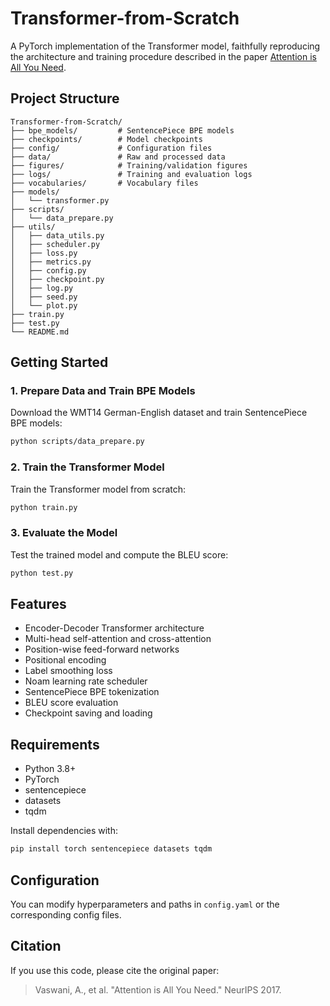 # Transformer-from-Scratch

A PyTorch implementation of the Transformer model, faithfully reproducing the architecture and training procedure described in the paper [Attention is All You Need](https://arxiv.org/abs/1706.03762).

## Project Structure

```
Transformer-from-Scratch/
├── bpe_models/         # SentencePiece BPE models
├── checkpoints/        # Model checkpoints
├── config/             # Configuration files
├── data/               # Raw and processed data
├── figures/            # Training/validation figures
├── logs/               # Training and evaluation logs
├── vocabularies/       # Vocabulary files
├── models/
│   └── transformer.py
├── scripts/
│   └── data_prepare.py
├── utils/
│   ├── data_utils.py
│   ├── scheduler.py
│   ├── loss.py
│   ├── metrics.py
│   ├── config.py
│   ├── checkpoint.py
│   ├── log.py
│   ├── seed.py
│   └── plot.py
├── train.py
├── test.py
└── README.md
```

## Getting Started

### 1. Prepare Data and Train BPE Models

Download the WMT14 German-English dataset and train SentencePiece BPE models:

```bash
python scripts/data_prepare.py
```

### 2. Train the Transformer Model

Train the Transformer model from scratch:

```bash
python train.py
```

### 3. Evaluate the Model

Test the trained model and compute the BLEU score:

```bash
python test.py
```

## Features

- Encoder-Decoder Transformer architecture
- Multi-head self-attention and cross-attention
- Position-wise feed-forward networks
- Positional encoding
- Label smoothing loss
- Noam learning rate scheduler
- SentencePiece BPE tokenization
- BLEU score evaluation
- Checkpoint saving and loading

## Requirements

- Python 3.8+
- PyTorch
- sentencepiece
- datasets
- tqdm

Install dependencies with:

```bash
pip install torch sentencepiece datasets tqdm
```

## Configuration

You can modify hyperparameters and paths in `config.yaml` or the corresponding config files.

## Citation

If you use this code, please cite the original paper:

> Vaswani, A., et al. "Attention is All You Need." NeurIPS 2017.